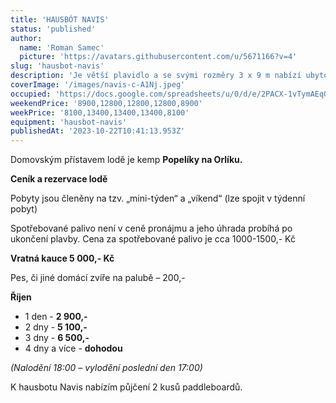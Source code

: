 ```yaml
---
title: 'HAUSBÓT NAVIS'
status: 'published'
author:
  name: 'Roman Samec'
  picture: 'https://avatars.githubusercontent.com/u/5671166?v=4'
slug: 'hausbot-navis'
description: 'Je větší plavidlo a se svými rozměry 3 x 9 m nabízí ubytování pro 6 osob ve dvou kajutách, WC a vybavenou kuchyňku. Velkou předností je i prostorná horní paluba. Hausbót je ideální pro rodiny s dětmi nebo pro skupinu přátel.'
coverImage: '/images/navis-c-A1Nj.jpeg'
occupied: 'https://docs.google.com/spreadsheets/u/0/d/e/2PACX-1vTymAEq0XAJtuZYvVIvsA7aWQrBmxbN1Do9aWusxsLHv21m5R-YkLrlzsLlQCrgQA/pubhtml/sheet?headers=false&gid=144343434'
weekendPrice: '8900,12800,12800,12800,8900'
weekPrice: '8100,13400,13400,13400,8100'
equipment: 'hausbot-navis'
publishedAt: '2023-10-22T10:41:13.953Z'
---
```


Domovským přístavem lodě je kemp **Popelíky na Orlíku.**

**Ceník a rezervace lodě**

Pobyty jsou členěny na tzv. „mini-týden“ a „víkend“ (lze spojit v týdenní pobyt)

Spotřebované palivo není v ceně pronájmu a jeho úhrada probíhá po ukončení plavby. Cena za spotřebované palivo je cca 1000-1500,- Kč

**Vratná kauce 5 000,- Kč**

Pes, či jiné domácí zvíře na palubě – 200,-

**Říjen**

- 1 den - **2 900,-**
- 2 dny - **5 100,-**
- 3 dny - **6 500,-**
- 4 dny a více - **dohodou**

*(Nalodění 18:00 – vylodění poslední den 17:00)*

K hausbotu Navis nabízím půjčení 2 kusů paddleboardů.